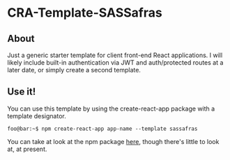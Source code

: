 # CRA-Template-SASSafras

## About
Just a generic starter template for client front-end React applications.
I will likely include built-in authentication via JWT and auth/protected routes
 at a later date, or simply create a second template.

## Use it!
You can use this template by using the create-react-app package
with a template designator.

```shell
foo@bar:~$ npm create-react-app app-name --template sassafras
```

You can take at look at the npm package [here](https://www.npmjs.com/package/cra-template-sassafras),
though there's little to look at, at present.